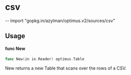 # csv
--
    import "gopkg.in/azylman/optimus.v2/sources/csv"


## Usage

#### func  New

```go
func New(in io.Reader) optimus.Table
```
New returns a new Table that scans over the rows of a CSV.
